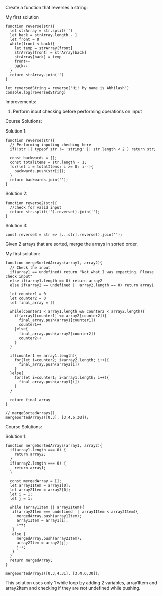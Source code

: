 Create a function that reverses a string:

My first solution
```
function reverse(str){
  let strArray = str.split('')
  let back = strArray.length - 1
  let front = 0
  while(front < back){
    let temp = strArray[front]
    strArray[front] = strArray[back]
    strArray[back] = temp
    front++
    back--
  }
  return strArray.join('')
}

let reversedString = reverse('Hi! My name is Abhilash')
console.log(reversedString)
```
Improvements:
1. Perform input checking before performing operations on input

Course Solutions:

Solution 1:
```
function reverse(str){
  // Performing inputing cheching here
  if(!str || typeof str != 'string' || str.length < 2 ) return str;
  
  const backwards = [];
  const totalItems = str.length - 1;
  for(let i = totalItems; i >= 0; i--){
    backwards.push(str[i]);
  }
  return backwards.join('');
}
```

Solution 2:
```
function reverse2(str){
  //check for valid input
  return str.split('').reverse().join('');
}
```

Solution 3:
```
const reverse3 = str => [...str].reverse().join('');
```

Given 2 arrays that are sorted, merge the arrays in sorted order.

My first solution:
```
function mergeSortedArrays(array1, array2){
  // Check the input
  if(array1 == undefined) return "Not what I was expecting. Please check input"
  else if(array1.length == 0) return array2
  else if(array2 == undefined || array2.length == 0) return array1

  let counter1 = 0
  let counter2 = 0
  let final_array = []

  while(counter1 < array1.length && counter2 < array2.length){
    if(array1[counter1] <= array2[counter2]){
      final_array.push(array1[counter1])
      counter1++
    }else{
      final_array.push(array2[counter2])
      counter2++
    }
  }

  if(counter1 == array1.length){
    for(let i=counter2; i<array2.length; i++){
      final_array.push(array2[i])
    }
  }else{
    for(let i=counter1; i<array1.length; i++){
      final_array.push(array1[i])
    }
  }

  return final_array
}

// mergeSortedArrays()
mergeSortedArrays([0,3], [3,4,6,30]);
```

Course Solutions:

Solution 1:
```
function mergeSortedArrays(array1, array2){
  if(array1.length === 0) {
    return array2;
  }
  if(array2.length === 0) {
    return array1;
  }

  const mergedArray = [];
  let array1Item = array1[0];
  let array2Item = array2[0];
  let i = 1;
  let j = 1;

  while (array1Item || array2Item){
   if(array2Item === undefined || array1Item < array2Item){
     mergedArray.push(array1Item);
     array1Item = array1[i];
     i++;
   }   
   else {
     mergedArray.push(array2Item);
     array2Item = array2[j];
     j++;
   }
  }
  return mergedArray;
}

mergeSortedArrays([0,3,4,31], [3,4,6,30]);
```

This solution uses only 1 while loop by adding 2 variables, array1Item and array2Item and checking if they are not undefined while pushing.

